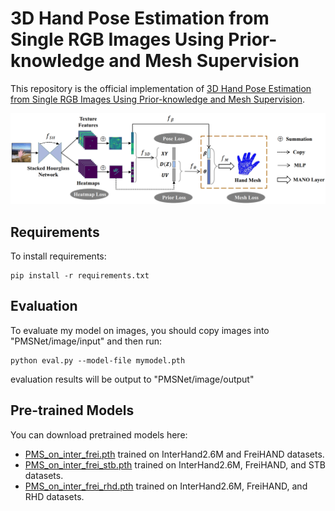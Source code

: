 
# 3D Hand Pose Estimation from Single RGB Images Using Prior-knowledge and Mesh Supervision

This repository is the official implementation of [3D Hand Pose Estimation from Single RGB Images Using Prior-knowledge and Mesh Supervision](https://openreview.net/pdf?id=5-BC94Xd9f6). 

![alt Network Architecture](https://github.com/sundigang/PMSNet/raw/main/fig_netarch.png)




## Requirements

To install requirements:

```setup
pip install -r requirements.txt
```


## Evaluation

To evaluate my model on images, you should copy images into "PMSNet/image/input" and then run:

```eval
python eval.py --model-file mymodel.pth
```
evaluation results will be output to "PMSNet/image/output"


## Pre-trained Models

You can download pretrained models here:

- [PMS_on_inter_frei.pth](https://www.dropbox.com/s/3yj02i77lz6s6k9/PMS_on_inter_frei.pth?dl=0) trained on InterHand2.6M and FreiHAND datasets.
- [PMS_on_inter_frei_stb.pth](https://www.dropbox.com/s/59sq4atntmixeb8/PMS_on_inter_frei_stb.pth?dl=0) trained on InterHand2.6M, FreiHAND, and STB datasets.
- [PMS_on_inter_frei_rhd.pth](https://www.dropbox.com/s/3d4zr6obfqupnh4/PMS_on_inter_frei_rhd.pth?dl=0) trained on InterHand2.6M, FreiHAND, and RHD datasets.



